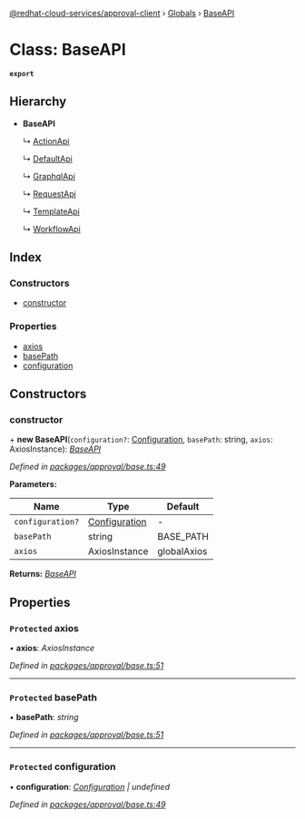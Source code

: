 [@redhat-cloud-services/approval-client](../README.md) › [Globals](../globals.md) › [BaseAPI](baseapi.md)

# Class: BaseAPI

**`export`** 

## Hierarchy

* **BaseAPI**

  ↳ [ActionApi](actionapi.md)

  ↳ [DefaultApi](defaultapi.md)

  ↳ [GraphqlApi](graphqlapi.md)

  ↳ [RequestApi](requestapi.md)

  ↳ [TemplateApi](templateapi.md)

  ↳ [WorkflowApi](workflowapi.md)

## Index

### Constructors

* [constructor](baseapi.md#constructor)

### Properties

* [axios](baseapi.md#protected-axios)
* [basePath](baseapi.md#protected-basepath)
* [configuration](baseapi.md#protected-configuration)

## Constructors

###  constructor

\+ **new BaseAPI**(`configuration?`: [Configuration](configuration.md), `basePath`: string, `axios`: AxiosInstance): *[BaseAPI](baseapi.md)*

*Defined in [packages/approval/base.ts:49](https://github.com/leSamo/javascript-clients/blob/master/packages/approval/base.ts#L49)*

**Parameters:**

Name | Type | Default |
------ | ------ | ------ |
`configuration?` | [Configuration](configuration.md) | - |
`basePath` | string | BASE_PATH |
`axios` | AxiosInstance | globalAxios |

**Returns:** *[BaseAPI](baseapi.md)*

## Properties

### `Protected` axios

• **axios**: *AxiosInstance*

*Defined in [packages/approval/base.ts:51](https://github.com/leSamo/javascript-clients/blob/master/packages/approval/base.ts#L51)*

___

### `Protected` basePath

• **basePath**: *string*

*Defined in [packages/approval/base.ts:51](https://github.com/leSamo/javascript-clients/blob/master/packages/approval/base.ts#L51)*

___

### `Protected` configuration

• **configuration**: *[Configuration](configuration.md) | undefined*

*Defined in [packages/approval/base.ts:49](https://github.com/leSamo/javascript-clients/blob/master/packages/approval/base.ts#L49)*
